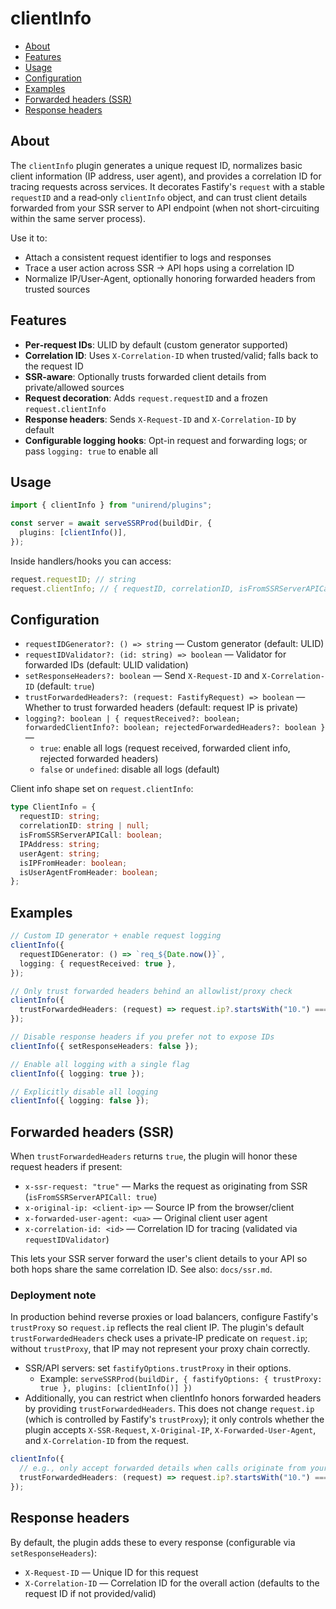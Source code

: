 # clientInfo

<!-- toc -->

- [About](#about)
- [Features](#features)
- [Usage](#usage)
- [Configuration](#configuration)
- [Examples](#examples)
- [Forwarded headers (SSR)](#forwarded-headers-ssr)
- [Response headers](#response-headers)

<!-- tocstop -->

## About

The `clientInfo` plugin generates a unique request ID, normalizes basic client information (IP address, user agent), and provides a correlation ID for tracing requests across services. It decorates Fastify's `request` with a stable `requestID` and a read‑only `clientInfo` object, and can trust client details forwarded from your SSR server to API endpoint (when not short-circuiting within the same server process).

Use it to:

- Attach a consistent request identifier to logs and responses
- Trace a user action across SSR → API hops using a correlation ID
- Normalize IP/User‑Agent, optionally honoring forwarded headers from trusted sources

## Features

- **Per‑request IDs**: ULID by default (custom generator supported)
- **Correlation ID**: Uses `X-Correlation-ID` when trusted/valid; falls back to the request ID
- **SSR‑aware**: Optionally trusts forwarded client details from private/allowed sources
- **Request decoration**: Adds `request.requestID` and a frozen `request.clientInfo`
- **Response headers**: Sends `X-Request-ID` and `X-Correlation-ID` by default
- **Configurable logging hooks**: Opt-in request and forwarding logs; or pass `logging: true` to enable all

## Usage

```typescript
import { clientInfo } from "unirend/plugins";

const server = await serveSSRProd(buildDir, {
  plugins: [clientInfo()],
});
```

Inside handlers/hooks you can access:

```ts
request.requestID; // string
request.clientInfo; // { requestID, correlationID, isFromSSRServerAPICall, IPAddress, userAgent, isIPFromHeader, isUserAgentFromHeader }
```

## Configuration

- `requestIDGenerator?: () => string` — Custom generator (default: ULID)
- `requestIDValidator?: (id: string) => boolean` — Validator for forwarded IDs (default: ULID validation)
- `setResponseHeaders?: boolean` — Send `X-Request-ID` and `X-Correlation-ID` (default: `true`)
- `trustForwardedHeaders?: (request: FastifyRequest) => boolean` — Whether to trust forwarded headers (default: request IP is private)
- `logging?: boolean | { requestReceived?: boolean; forwardedClientInfo?: boolean; rejectedForwardedHeaders?: boolean }` —
  - `true`: enable all logs (request received, forwarded client info, rejected forwarded headers)
  - `false` or `undefined`: disable all logs (default)

Client info shape set on `request.clientInfo`:

```ts
type ClientInfo = {
  requestID: string;
  correlationID: string | null;
  isFromSSRServerAPICall: boolean;
  IPAddress: string;
  userAgent: string;
  isIPFromHeader: boolean;
  isUserAgentFromHeader: boolean;
};
```

## Examples

```typescript
// Custom ID generator + enable request logging
clientInfo({
  requestIDGenerator: () => `req_${Date.now()}`,
  logging: { requestReceived: true },
});

// Only trust forwarded headers behind an allowlist/proxy check
clientInfo({
  trustForwardedHeaders: (request) => request.ip?.startsWith("10.") === true,
});

// Disable response headers if you prefer not to expose IDs
clientInfo({ setResponseHeaders: false });

// Enable all logging with a single flag
clientInfo({ logging: true });

// Explicitly disable all logging
clientInfo({ logging: false });
```

## Forwarded headers (SSR)

When `trustForwardedHeaders` returns `true`, the plugin will honor these request headers if present:

- `x-ssr-request: "true"` — Marks the request as originating from SSR (`isFromSSRServerAPICall: true`)
- `x-original-ip: <client-ip>` — Source IP from the browser/client
- `x-forwarded-user-agent: <ua>` — Original client user agent
- `x-correlation-id: <id>` — Correlation ID for tracing (validated via `requestIDValidator`)

This lets your SSR server forward the user's client details to your API so both hops share the same correlation ID. See also: `docs/ssr.md`.

### Deployment note

In production behind reverse proxies or load balancers, configure Fastify's `trustProxy` so `request.ip` reflects the real client IP. The plugin's default `trustForwardedHeaders` check uses a private‑IP predicate on `request.ip`; without `trustProxy`, that IP may not represent your proxy chain correctly.

- SSR/API servers: set `fastifyOptions.trustProxy` in their options.
  - Example: `serveSSRProd(buildDir, { fastifyOptions: { trustProxy: true }, plugins: [clientInfo()] })`
- Additionally, you can restrict when clientInfo honors forwarded headers by providing `trustForwardedHeaders`. This does not change `request.ip` (which is controlled by Fastify's `trustProxy`); it only controls whether the plugin accepts `X-SSR-Request`, `X-Original-IP`, `X-Forwarded-User-Agent`, and `X-Correlation-ID` from the request.

```ts
clientInfo({
  // e.g., only accept forwarded details when calls originate from your SSR/LB network
  trustForwardedHeaders: (request) => request.ip?.startsWith("10.") === true,
});
```

## Response headers

By default, the plugin adds these to every response (configurable via `setResponseHeaders`):

- `X-Request-ID` — Unique ID for this request
- `X-Correlation-ID` — Correlation ID for the overall action (defaults to the request ID if not provided/valid)
